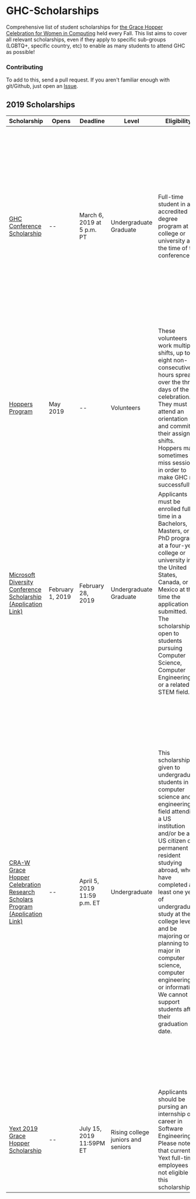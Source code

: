 # GHC-Scholarships

Comprehensive list of student scholarships for [the Grace Hopper Celebration for
Women in Computing](http://ghc.anitaborg.org/) held every Fall. This list aims
to cover all relevant scholarships, even if they apply to specific sub-groups
(LGBTQ+, specific country, etc) to enable as many students to attend GHC as
possible!

### Contributing

To add to this, send a pull request. If you aren't familiar enough with git/Github, just open an
[Issue](https://github.com/Ladies-Storm-Hackathons/GHC-Scholarships/issues).

## 2019 Scholarships

| Scholarship | Opens | Deadline | Level | Eligibility | Includes |
| --- | --- | --- | --- | --- | --- |
| [GHC Conference Scholarship](https://ghc.anitab.org/2019-student-academic/scholarships/) | -- | March 6, 2019 at 5 p.m. PT | Undergraduate<br>Graduate | Full-time student in an accredited degree program at a college or university at the time of the conference. | Scholarships include individual registration for the three day celebration, hotel accommodations (student scholars will be assigned a roommate), airfare booked and paid for by AnitaB.org Travel Consultant, travel stipend (if used wisely, stipend will cover transportation costs to and from the airport, baggage fees, meals, and other travel incidentals) |
| [Hoppers Program](https://ghc.anitab.org/hoppers/) | May 2019 | -- | Volunteers | These volunteers work multiple shifts, up to eight non-consecutive hours spread over the three days of the celebration. They must attend an orientation and commit to their assigned shifts. Hoppers may sometimes miss sessions in order to make GHC run successfully. | For their efforts on behalf of GHC, Hoppers receive complimentary registration and are able to attend sessions, visit the career fair, and take advantage of everything GHC has to offer. |
| [Microsoft Diversity Conference Scholarship](https://careers.microsoft.com/us/en/usscholarshipprogram) [(Application Link)](https://microsoft.recsolu.com/external/requisitions/KHv89mG0hExa6xo_QGV1bg) | February 1, 2019 | February 28, 2019 | Undergraduate<br>Graduate | Applicants must be enrolled full time in a Bachelors, Masters, or PhD program at a four-year college or university in the United States, Canada, or Mexico at the time the application is submitted. The scholarship is open to students pursuing Computer Science, Computer Engineering, or a related STEM field. | Paid registration, Travel, hotel, and meal stipend |
| [CRA-W Grace Hopper Celebration Research Scholars Program](https://cra.org/cra-w/scholarships-and-awards/scholarships/ghc-research-scholars/) [(Application Link)](https://www.cvent.com/c/abstracts/7dc53111-2f5a-4bcd-a2ec-66337b278200) |  -- | April 5, 2019 11:59 p.m. ET | Undergraduate | This scholarship is given to undergraduate students in the computer science and engineering field attending a US institution and/or be a US citizen or permanent resident studying abroad, who have completed at least one year of undergraduate study at the college level, and be majoring or planning to major in computer science, computer engineering, or informatics.  We cannot support students after their graduation date. | CRA will directly cover the cost of the $450 student registration to the Grace Hopper Celebration. Selected Research Scholars will be provided a registration link and code, which must be used for their registration. Registrations completed outside of this process will not be reimbursed. All CRA-W GHC Research Scholars will share a hotel room with another scholar. CRA will directly pay for the hotel room expenses; however, scholars must provide a credit card or debit card to the hotel upon check-in for any incidental expenses they may incur. CRA will reimburse your actual reasonable travel expenses up to a limit of $350.00. Please save all your receipts, as you will need those when submitting your reimbursement request after GHC. |
| [Yext 2019 Grace Hopper Scholarship](https://www.jopwell.com/jobs/15348)| -- | July 15, 2019 11:59PM ET | Rising college juniors and seniors | Applicants should be pursing an internship or career in Software Engineering. Please note that current Yext full-time employees are not eligible for this scholarship. | Paid registration, travel, hotel, meal stipend, and private reception with Yext employees (software engineers and recruiters) |

